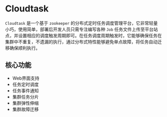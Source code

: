 # Cloudtask

 `Cloudtask` 是一个基于 `zookeeper` 的分布式定时任务调度管理平台，它非常轻量小巧，使用简单，部署后开发人员只需专注编写各种 `Job` 任务文件上传至平台站点，并设置相应的调度触发周期即可。在任务调度周期触发时，它能够确保任务在集群中不重复，不遗漏的执行，通过分布式特性能够避免单点故障，将任务自动迁移确保顺利执行。

## 核心功能

* Web界面支持
* 任务定时调度
* 任务事件通知
* 集群任务分片
* 集群弹性伸缩
* 集群故障迁移